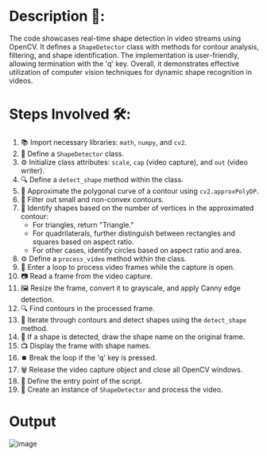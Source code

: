 # **Description 🚀:**<br>
The code showcases real-time shape detection in video streams using OpenCV. It defines a `ShapeDetector` class with methods for contour analysis, filtering, and shape identification. The implementation is user-friendly, allowing termination with the 'q' key. Overall, it demonstrates effective utilization of computer vision techniques for dynamic shape recognition in videos.

# **Steps Involved 🛠️:**
1. 📚 Import necessary libraries: `math`, `numpy`, and `cv2`.
2. 🎨 Define a `ShapeDetector` class.
3. ⚙️ Initialize class attributes: `scale`, `cap` (video capture), and `out` (video writer).
4. 🔍 Define a `detect_shape` method within the class.
5. 🔄 Approximate the polygonal curve of a contour using `cv2.approxPolyDP`.
6. 🚧 Filter out small and non-convex contours.
7. 📏 Identify shapes based on the number of vertices in the approximated contour:
   - For triangles, return "Triangle."
   - For quadrilaterals, further distinguish between rectangles and squares based on aspect ratio.
   - For other cases, identify circles based on aspect ratio and area.
8. ⚙️ Define a `process_video` method within the class.
9. 🔄 Enter a loop to process video frames while the capture is open.
10. 📷 Read a frame from the video capture.
11. 🖼️ Resize the frame, convert it to grayscale, and apply Canny edge detection.
12. 🔍 Find contours in the processed frame.
13. 🔄 Iterate through contours and detect shapes using the `detect_shape` method.
14. 🎨 If a shape is detected, draw the shape name on the original frame.
15. 📺 Display the frame with shape names.
16. ⏹️ Break the loop if the 'q' key is pressed.
17. 🗑️ Release the video capture object and close all OpenCV windows.
18. 🎯 Define the entry point of the script.
19. 🚀 Create an instance of `ShapeDetector` and process the video.







# Output

![image](https://github.com/Prateekshayuvaraj/shapededuction/assets/123887021/effd07c1-c1fe-4ba7-9aea-8f86066c91ac)
